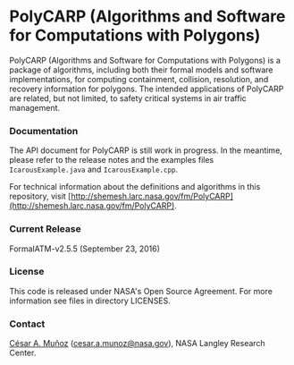 PolyCARP (Algorithms and Software for Computations with Polygons)
========

PolyCARP (Algorithms and Software for Computations with Polygons)
is a package of algorithms, including both their formal
models and software implementations, for computing containment,
collision, resolution, and recovery information for polygons. The
intended applications of PolyCARP are related, but not limited, to
safety critical systems in air traffic management.

### Documentation

The API document for PolyCARP is still work in progress. In the meantime,
please refer to the release notes and the examples files
`IcarousExample.java` and `IcarousExample.cpp`.

For technical information about the definitions and algorithms in this
repository, visit [http://shemesh.larc.nasa.gov/fm/PolyCARP](http://shemesh.larc.nasa.gov/fm/PolyCARP).

### Current Release

FormalATM-v2.5.5 (September 23, 2016) 

### License

This code is released under NASA's Open Source Agreement. For more
information see files in directory LICENSES.

### Contact

[C&eacute;sar A. Mu&ntilde;oz](http://shemesh.larc.nasa.gov/people/cam) (cesar.a.munoz@nasa.gov), NASA Langley Research Center.

